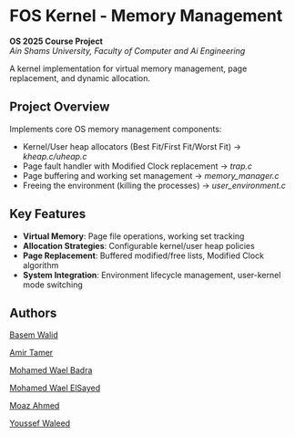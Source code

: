 # FOS Kernel - Memory Management 
**OS 2025 Course Project**  
*Ain Shams University, Faculty of Computer and Ai Engineering*

A kernel implementation for virtual memory management, page replacement, and dynamic allocation.

## Project Overview
Implements core OS memory management components:
- Kernel/User heap allocators (Best Fit/First Fit/Worst Fit) -> *kheap.c/uheap.c*
- Page fault handler with Modified Clock replacement -> *trap.c*
- Page buffering and working set management -> *memory_manager.c*
- Freeing the environment (killing the processes) -> *user_environment.c*

## Key Features
- **Virtual Memory**: Page file operations, working set tracking
- **Allocation Strategies**: Configurable kernel/user heap policies
- **Page Replacement**: Buffered modified/free lists, Modified Clock algorithm
- **System Integration**: Environment lifecycle management, user-kernel mode switching

## Authors
[Basem Walid](https://github.com/basemw0)

[Amir Tamer](https://github.com/amirtamer-27)

[Mohamed Wael Badra](https://github.com/MohamedWBadra)

[Mohamed Wael ElSayed](https://github.com/memoo221)

[Moaz Ahmed](https://github.com/Moaz715)

[Youssef Waleed](https://github.com/weloo11)

